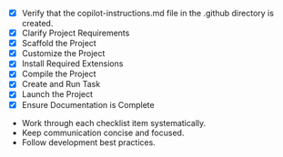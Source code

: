 <!-- Use this file to provide workspace-specific custom instructions to Copilot. For more details, visit https://code.visualstudio.com/docs/copilot/copilot-customization#_use-a-githubcopilotinstructionsmd-file -->
- [x] Verify that the copilot-instructions.md file in the .github directory is created.
- [x] Clarify Project Requirements
- [x] Scaffold the Project
- [x] Customize the Project
- [x] Install Required Extensions
- [x] Compile the Project
- [x] Create and Run Task
- [x] Launch the Project
- [x] Ensure Documentation is Complete

- Work through each checklist item systematically.
- Keep communication concise and focused.
- Follow development best practices.
